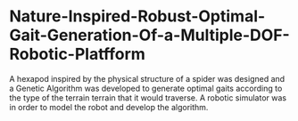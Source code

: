 # Nature-Inspired-Robust-Optimal-Gait-Generation-Of-a-Multiple-DOF-Robotic-Platfform
A hexapod inspired by the physical structure of a spider was designed and a Genetic Algorithm was developed to generate optimal gaits according to the type of the terrain terrain that it would traverse.
A robotic simulator was in order to model the robot and develop the algorithm.
